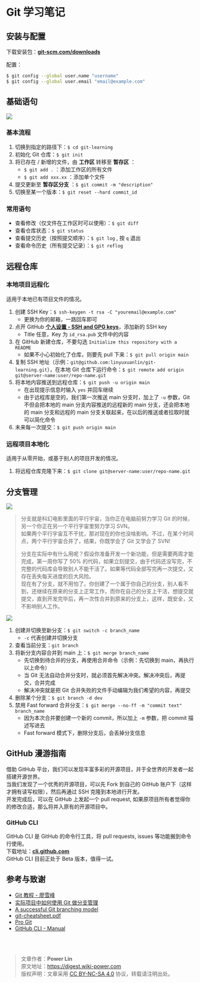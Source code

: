 # Git 学习笔记

## 安装与配置

下载安装包：[**git-scm.com/downloads**](https://git-scm.com/downloads)

配置：

```bash
$ git config --global user.name "username"
$ git config --global user.email "email@example.com"
```

## 基础语句

![](https://wiki-media-1253965369.cos.ap-guangzhou.myqcloud.com/img/20200216204934.png)

### 基本流程

1. 切换到指定的路径下：`$ cd git-learning`
2. 初始化 Git 仓库：`$ git init`
3. 将已存在 / 新增的文件，由 **工作区** 转移至 **暂存区** ：
   - `$ git add .` ：添加工作区的所有文件
   - `$ git add xxx.xx` ：添加单个文件
4. 提交更新至 **暂存区分支** ：`$ git commit -m "description"`
5. 切换至某一个版本：`$ git reset --hard commit_id`

### 常用语句

- 查看修改（仅文件在工作区时可以使用）：`$ git diff`
- 查看仓库状态：`$ git status`
- 查看提交历史（按照提交顺序）：`$ git log` , 按 `q` 退出
- 查看命令历史（所有提交记录）：`$ git reflog`

## 远程仓库

### 本地项目远程化

适用于本地已有项目文件的情况。

1. 创建 SSH Key：`$ ssh-keygen -t rsa -C "youremail@example.com"`
   - 更换为你的邮箱，一路回车即可
2. 点开 GitHub [**个人设置 - SSH and GPG keys**](https://github.com/settings/keys)，添加新的 SSH key
   - Title 任意，Key 为 `id_rsa.pub` 文件中的内容
3. 在 GitHub 新建仓库，不要勾选 `Initialize this repository with a README`
   - 如果不小心初始化了仓库，则要先 pull 下来：`$ git pull origin main`
4. 复制 SSH 地址（示例：`git@github.com:linyuxuanlin/git-learning.git`），在本地 Git 仓库下运行命令：`$ git remote add origin git@server-name:user/repo-name.git`
5. 将本地内容推送到远程仓库：`$ git push -u origin main`
   - 在出现提示信息时输入 `yes` 并回车继续
   - 由于远程库是空的，我们第一次推送 main 分支时，加上了 `-u` 参数，Git 不但会把本地的 main 分支内容推送的远程新的 main 分支，还会把本地的 main 分支和远程的 main 分支关联起来，在以后的推送或者拉取时就可以简化命令
6. 未来每一次提交：`$ git push origin main`

### 远程项目本地化

适用于从零开始，或基于别人的项目开发的情况。

1. 将远程仓库克隆下来：`$ git clone git@server-name:user/repo-name.git`

## 分支管理

![](https://wiki-media-1253965369.cos.ap-guangzhou.myqcloud.com/img/20200217195056.png)

> 分支就是科幻电影里面的平行宇宙，当你正在电脑前努力学习 Git 的时候，另一个你正在另一个平行宇宙里努力学习 SVN。  
> 如果两个平行宇宙互不干扰，那对现在的你也没啥影响。不过，在某个时间点，两个平行宇宙合并了，结果，你既学会了 Git 又学会了 SVN!
>
> 分支在实际中有什么用呢？假设你准备开发一个新功能，但是需要两周才能完成，第一周你写了 50% 的代码，如果立刻提交，由于代码还没写完，不完整的代码库会导致别人不能干活了。如果等代码全部写完再一次提交，又存在丢失每天进度的巨大风险。  
> 现在有了分支，就不用怕了。你创建了一个属于你自己的分支，别人看不到，还继续在原来的分支上正常工作，而你在自己的分支上干活，想提交就提交，直到开发完毕后，再一次性合并到原来的分支上，这样，既安全，又不影响别人工作。

![](https://wiki-media-1253965369.cos.ap-guangzhou.myqcloud.com/img/20200217202649.png)

1. 创建并切换至新分支：`$ git switch -c branch_name`
   - `-c` 代表创建并切换分支
2. 查看当前分支：`git branch`
3. 将新分支内容合并到 main 上：`$ git merge branch_name`
   - 先切换到待合并的分支，再使用合并命令（示例：先切换到 main，再执行以上命令）
   - 当 Git 无法自动合并分支时，就必须首先解决冲突。解决冲突后，再提交，合并完成
   - 解决冲突就是把 Git 合并失败的文件手动编辑为我们希望的内容，再提交
4. 删除某个分支：`$ git branch -d dev`
5. 禁用 Fast forward 合并分支：`$ git merge --no-ff -m "commit text" branch_name`
   - 因为本次合并要创建一个新的 commit，所以加上 `-m` 参数，把 commit 描述写进去
   - Fast forward 模式下，删除分支后，会丢掉分支信息

## GitHub 漫游指南

借助 GitHub 平台，我们可以发现丰富多彩的开源项目，并于全世界的开发者一起搭建开源世界。  
当我们发现了一个优秀的开源项目，可以先 Fork 到自己的 GitHub 账户下（这样才拥有读写权限），然后再通过 SSH 克隆到本地进行开发。  
开发完成后，可以在 GitHub 上发起一个 pull request, 如果原项目所有者觉得你的修改合适，那么将并入原有的开源项目中。

### GitHub CLI

GitHub CLI 是 GitHub 的命令行工具，将 pull requests, issues 等功能搬到命令行使用。  
下载地址：[**cli.github.com**](https://cli.github.com/)  
GitHub CLI 目前正处于 Beta 版本，值得一试。

## 参考与致谢

- [Git 教程 - 廖雪峰](https://www.liaoxuefeng.com/wiki/896043488029600)
- [实际项目中如何使用 Git 做分支管理](https://blog.csdn.net/ShuSheng0007/article/details/80791849)
- [A successful Git branching model](https://nvie.com/posts/a-successful-git-branching-model/)
- [git-cheatsheet.pdf](https://wiki-media-1253965369.cos.ap-guangzhou.myqcloud.com/doc/git-cheatsheet.pdf)
- [Pro Git](https://git-scm.com/book/zh/v2)
- [GitHub CLI - Manual](https://cli.github.com/manual/)

<br />

<br />

> 文章作者：**Power Lin**  
> 原文地址：<https://digest.wiki-power.com>  
> 版权声明：文章采用 [CC BY-NC-SA 4.0](https://creativecommons.org/licenses/by/4.0/deed.zh) 协议，转载请注明出处。
